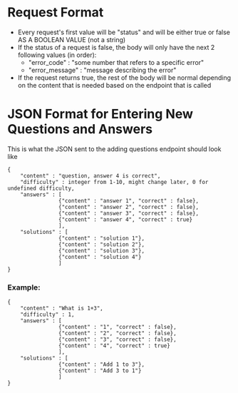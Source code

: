 # Request Format

- Every request's first value will be "status" and will be either true or false AS A BOOLEAN VALUE (not a string)
- If the status of a request is false, the body will only have the next 2 following values (in order):
    - "error_code" : "some number that refers to a specific error"
    - "error_message" : "message describing the error"
- If the request returns true, the rest of the body will be normal depending on the content that is needed based on the endpoint that is called



# JSON Format for Entering New Questions and Answers

This is what the JSON sent to the adding questions endpoint should look like

```
{
    "content" : "question, answer 4 is correct",
    "difficulty" : integer from 1-10, might change later, 0 for undefined difficulty,
    "answers" : [
                {"content" : "answer 1", "correct" : false},
                {"content" : "answer 2", "correct" : false},
                {"content" : "answer 3", "correct" : false},
                {"content" : "answer 4", "correct" : true}
                ],
    "solutions" : [
                {"content" : "solution 1"},
                {"content" : "solution 2"},
                {"content" : "solution 3"},
                {"content" : "solution 4"}
                ]
}
```

### Example:

```
{
    "content" : "What is 1+3",
    "difficulty" : 1,
    "answers" : [
                {"content" : "1", "correct" : false},
                {"content" : "2", "correct" : false},
                {"content" : "3", "correct" : false},
                {"content" : "4", "correct" : true}
                ],
    "solutions" : [
                {"content" : "Add 1 to 3"},
                {"content" : "Add 3 to 1"}
                ]
}
```